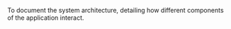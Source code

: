 To document the system architecture, detailing how different components of the application interact.